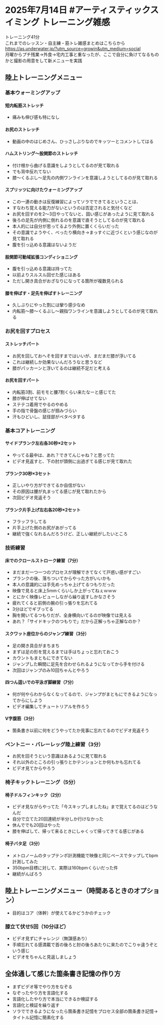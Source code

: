 # 2025年7月14日 #アーティスティックスイミング トレーニング雑感
トレーニング41分  
これまでのレッスン・自主練・筋トレ雑感まとめはこちらから  
https://as.underwater.jp/?utm_source=growin&utm_medium=social  
月曜からプチ残業→外食→宅内工事と重なったが、ここで自分に負けてなるものかと撮影の用意をして新メニューを実践  
## 陸上トレーニングメニュー
### 基本ウォーミングアップ
#### 短内転筋ストレッチ
- 痛みも伸び感も特になし
#### お尻のストレッチ
- 動画の中のはじめさん、ひっさしぶりなのでキッツーとコメントしてはる
#### ハムストリング～股関節のストレッチ
- 付け根から曲げる意識をしようとしてるのが見て取れる
- でも背中反れてない
- 膝～くるぶし～足先の内側ワンラインを意識しようとしてるのが見て取れる
#### スプリッツに向けたウォーミングアップ
- この一連の動きは反復練習によってソラでできてるということは、
- すなわち覚える能力がないというのは否定されると気付くなど
- お尻を回すのを2～3日やってないと、固い感じがあったように見て取れる
- 後ろの足先が内側に倒れるのを意識で直そうとしてるのが見て取れる
- 本人的には自分が思ってるより外側に置くくらいだった
- その意識でようやく、べったり横向き→まっすぐに近づくという感じなのが見て取れる
- 腹を引っ込める意識はないようだ
#### 股関節可動域拡張コンディショニング
- 腹を引っ込める意識は持ってた
- 以前よりスルスル回せた感じはある
- ただし開き具合がおざなりになってる箇所が複数見られる
#### 膝を伸ばす・足先を伸ばすトレーニング
- 久しぶりにやった割には攣り感少なめ
- 内転筋～膝～くるぶし～親指ワンラインを意識しようとしてるのが見て取れる

### お尻を回すプロセス
#### ストレッチパート
- お尻を回しておへそを回すまではいいが、まだまだ膝が浮いてる
- これは継続しか効果ないんだろうなと思うなど
- 膝がパッカーンと浮いてるのは継続不足だと考える
#### お尻を回すパート
- 内転筋3割、前モモと腰7割くらい来たなーと感じてた
- 膝が伸ばせてない
- ステテコ着用でやるのやめる
- 手の指で骨盤の感じが掴みづらい
- 汗もひどいし、鼠径部がベタベタする

### 基本コアトレーニング
#### サイドプランク左右各30秒×2セット  
- やってる最中は、あれ？できてんじゃね？と思ってた
- ビデオ見返すと、下の肘が頭側に出過ぎてる感じが見て取れた
#### プランク30秒×3セット
- 正しいやり方ができてるか自信がない
- その原因は腰が丸まってる感じが見て取れたから
- 次回ビデオ見返そう
#### プランク片手上げ左右各20秒×2セット
- フラッフラしてる
- 片手上げた側のお尻があがってる
- 継続で強くなれるんだろうけど、正しい継続がしたいところ

### 技術練習

#### 床でのクロールストローク練習（7分）
- まだまだ一つ一つのプロセスが理解できてなくて戸惑い感がすごい
- プランクの後、落ちついてからやった方がいいかも
- 本人の意識的には手先めっちゃ上げてるつもりだった
- 映像で見ると床上5mmくらいしか上がってねぇｗｗｗ
- とにかく映像レビューしながら繰り返すしかなさそう
- 疲れてくると前側の腕の引っ張りを忘れてる
- 3分ほどでギブってる
- 胸を開いてるつもりだが、全身横向いてるのが映像では見える
- あれ？「サイドキックのつもりで」だから正解っちゃ正解なのか？

#### スクワット座位からのジャンプ練習（3分）
- 足の開き具合がまちまち
- まずは足の形を覚えるまでは手はちょっと忘れておこう
- カウントもまともにできてない
- ジャンプした瞬間に足先を合わせられるようになってから手を付ける
- 次回はジャンプのみ10回ちゃんとやろう

#### 四つん這いでの平泳ぎ脚練習（7分）
- 何が何やらわからなくなってるので、ジャンプがまともにできるようになってからにしよう
- ビデオ編集してチュートリアルを作ろう

#### V字腹筋（3分）
- 箇条書き以前に何をどうやってたか見事に忘れてるのでビデオ見返そう

### ベントニー・バレーレッグ陸上練習（3分）
- お尻を回そうという意識はあるように見て取れる
- それ以外のところの引っ張りとかテンションとか何もかも忘れてる
- ビデオ見てからやろう

### 椅子キックトレーニング（5分）

#### 椅子ドルフィンキック（2分）
- ビデオ見ながらやってた「今スキップしましたね」まで覚えてるのはどうなんだ
- 自分で立てた20回連続が半分しか行けなかった
- 休んででも20回はやった
- 膝を伸ばして、帰って来るときにしゃくって帰ってきてる感じがある

#### 椅子バタ足（3分）
- メトロノームのタップテンポ計測機能で映像と同じペースでタップしてbpm計測してみた
- 350bpm目標に対して、実際は160bpmくらいだった件
- 継続がんばろう
## 陸上トレーニングメニュー（時間あるときのオプション）
- 目的はコア（体幹）が使えてるかどうかのチェック

### 膝立て伏せ5回（10分ほど）
- ビデオ見ずにチャレンジ（無謀感あり）
- 手順忘れてる感満載で首の後ろと肘の後ろあたりに来たのでこりゃ違うぞという感じ
- ビデオをちゃんと見返しましょう

## 全体通して感じた箇条書き記憶の作り方
- まずビデオ等でやり方をなぞる
- なぞったやり方を言語化する
- 言語化したやり方で本当にできるか検証する
- 言語化と検証を繰り返す
- ソラでできるようになったら箇条書き記憶をプロセス全部の箇条書き記憶→タイトル記憶に簡素化する